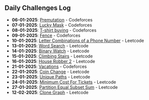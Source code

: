 ## Daily Challenges Log
- **06-01-2025**: [Premutation](https://codeforces.com/contest/1790/problem/C) - Codeforces
- **07-01-2025**: [Lucky Mask](https://codeforces.com/contest/146/problem/B) - Codeforces
- **08-01-2025**: [T-shirt buying](https://codeforces.com/problemset/problem/799/B) - Codeforces
- **09-01-2025**: [Fence](https://codeforces.com/contest/363/problem/B) - Codeforces
- **10-01-2025**: [Letter Combinations of a Phone Number](https://leetcode.com/problems/letter-combinations-of-a-phone-number/) - Leetcode
- **13-01-2025**: [Word Search](https://leetcode.com/problems/word-search/description/) - Leetcode
- **14-01-2025**: [Binary Watch](https://leetcode.com/problems/binary-watch/description/) - Leetcode
- **15-01-2025**: [Climbing Stairs](https://leetcode.com/problems/climbing-stairs/description/) - Leetcode
- **16-01-2025**: [House Robber 2](https://leetcode.com/problems/house-robber-ii/) - Leetcode
- **21-01-2025**: [Vacations](https://codeforces.com/problemset/problem/698/A) - Codeforces
- **22-01-2025**: [Coin Change](https://leetcode.com/problems/coin-change) - Leetcode
- **23-01-2025**: [Unique Paths](https://leetcode.com/problems/unique-paths/description/) - Leetcode
- **24-01-2025**: [Minimum Cost For Tickets](https://leetcode.com/problems/minimum-cost-for-tickets/description/) - Leetcode
- **27-01-2025**: [Partition Equal Subset Sum](https://leetcode.com/problems/partition-equal-subset-sum/description/) - Leetcode
- **12-02-2025**: [Clone Graph](https://leetcode.com/problems/clone-graph/description/) - Leetcode

  
  

  
  
  
